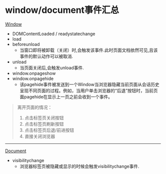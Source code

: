 # window/document事件汇总

[Window](https://developer.mozilla.org/zh-CN/docs/Web/API/Window)

* DOMContentLoaded / readystatechange
* load
* beforeunload
	* 当窗口即将被卸载（关闭）时,会触发该事件.此时页面文档依然可见,且该事件的默认动作可以被取消.
* unload
	* 当页面关闭后,会触发unload事件. 
* window.onpageshow
* window.onpagehide
	* 该pagehide事件被发送到一个Window当浏览器隐藏当前页面从会话历史呈现不同页面的过程。例如，当用户单击浏览器的“后退”按钮时，当前页面pagehide在显示上一页之前会收到一个事件。	

> 离开页面的情况：  
>	1. 点击标签页关闭按钮  
>	2. 点击标签页刷新按钮  
>	3. 点击标签页后退/前进按钮  
>	4. 直接关闭浏览器	
	
---

[Document](https://developer.mozilla.org/zh-CN/docs/Web/API/Document)

* visibilitychange
	* 浏览器标签页被隐藏或显示的时候会触发visibilitychange事件.
	

	